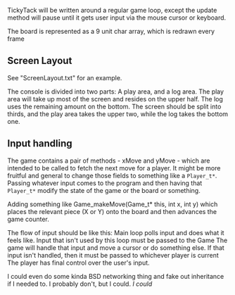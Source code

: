 TickyTack will be written around a regular game loop, except the update method will pause until it gets user input via the mouse cursor or keyboard. 

The board is represented as a 9 unit char array, which is redrawn every frame

## Screen Layout
See "ScreenLayout.txt" for an example.

The console is divided into two parts: A play area, and a log area. The play area will take up most of the screen and resides on the upper half. The log uses the remaining amount on the bottom. The screen should be split into thirds, and the play area takes the upper two, while the log takes the bottom one.

## Input handling

The game contains a pair of methods - xMove and yMove - which are intended to be called to fetch the next move for a player. It might be more fruitful and general to change those fields to something like a `Player_t*`. Passing whatever input comes to the program and then having that `Player_t*` modify the state of the game or the board or something. 

Adding something like Game_makeMove(Game_t* this, int x, int y) which places the relevant piece (X or Y) onto the board and then advances the game counter. 

The flow of input should be like this:
    Main loop polls input and does what it feels like. Input that isn't used by this loop must be passed to the Game
    The game will handle that input and move a cursor or do something else. If that input isn't handled, then it must be passed to whichever player is current
    The player has final control over the user's input.

I could even do some kinda BSD networking thing and fake out inheritance if I needed to. I probably don't, but I could. _I could_
